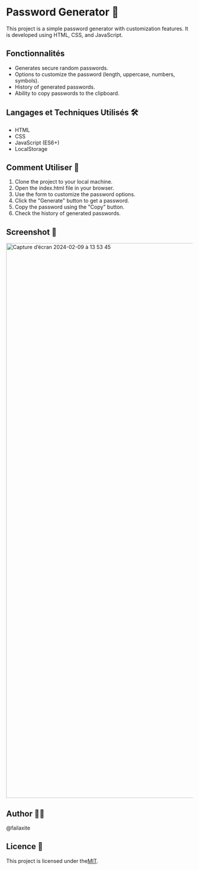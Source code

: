 # Password Generator 🔐

This project is a simple password generator with customization features. It is developed using HTML, CSS, and JavaScript.

## Fonctionnalités 

- Generates secure random passwords.
- Options to customize the password (length, uppercase, numbers, symbols).
- History of generated passwords.
- Ability to copy passwords to the clipboard.

## Langages et Techniques Utilisés 🛠️

- HTML
- CSS
- JavaScript (ES6+)
- LocalStorage

## Comment Utiliser  🚀

1. Clone the project to your local machine.
2. Open the index.html file in your browser.
3. Use the form to customize the password options.
4. Click the "Generate" button to get a password.
5. Copy the password using the "Copy" button.
6. Check the history of generated passwords.

## Screenshot 📸

<img width="1494" alt="Capture d’écran 2024-02-09 à 13 53 45" src="https://github.com/failaxite/Password-Generator/assets/48534490/96d69694-950f-4455-9266-2910cba0a19e">


## Author 👨‍💻

@failaxite

## Licence 📜

This project is licensed under the[MIT](LICENSE).
